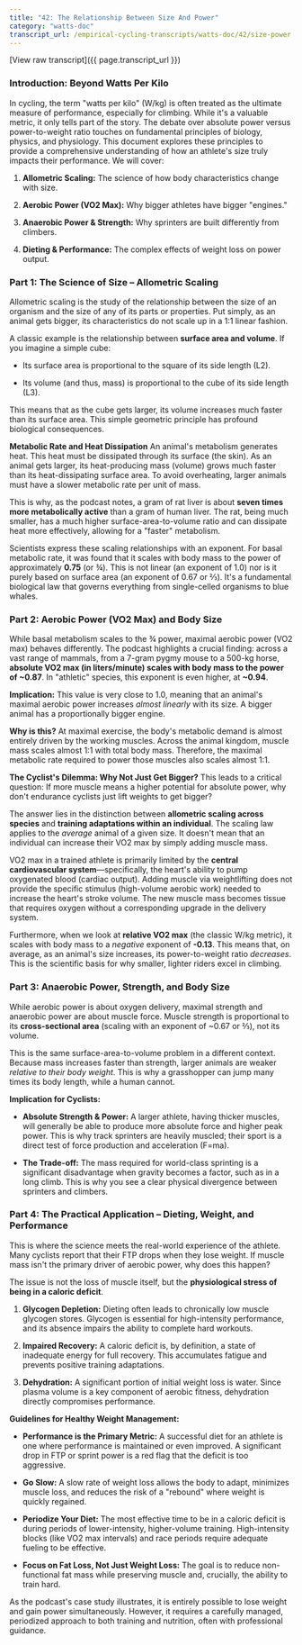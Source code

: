 ```yaml
---
title: "42: The Relationship Between Size And Power"
category: "watts-doc"
transcript_url: /empirical-cycling-transcripts/watts-doc/42/size-power.txt
---
```


[View raw transcript]({{ page.transcript_url }})

### Introduction: Beyond Watts Per Kilo

In cycling, the term "watts per kilo" (W/kg) is often treated as the ultimate measure of performance, especially for climbing. While it's a valuable metric, it only tells part of the story. The debate over absolute power versus power-to-weight ratio touches on fundamental principles of biology, physics, and physiology. This document explores these principles to provide a comprehensive understanding of how an athlete's size truly impacts their performance. We will cover:

1.  **Allometric Scaling:** The science of how body characteristics change with size.
    
2.  **Aerobic Power (VO2 Max):** Why bigger athletes have bigger "engines."
    
3.  **Anaerobic Power & Strength:** Why sprinters are built differently from climbers.
    
4.  **Dieting & Performance:** The complex effects of weight loss on power output.
    

### Part 1: The Science of Size – Allometric Scaling

Allometric scaling is the study of the relationship between the size of an organism and the size of any of its parts or properties. Put simply, as an animal gets bigger, its characteristics do not scale up in a 1:1 linear fashion.

A classic example is the relationship between **surface area and volume**. If you imagine a simple cube:

-   Its surface area is proportional to the square of its side length (L2).
    
-   Its volume (and thus, mass) is proportional to the cube of its side length (L3).
    

This means that as the cube gets larger, its volume increases much faster than its surface area. This simple geometric principle has profound biological consequences.

**Metabolic Rate and Heat Dissipation** An animal's metabolism generates heat. This heat must be dissipated through its surface (the skin). As an animal gets larger, its heat-producing mass (volume) grows much faster than its heat-dissipating surface area. To avoid overheating, larger animals must have a slower metabolic rate per unit of mass.

This is why, as the podcast notes, a gram of rat liver is about **seven times more metabolically active** than a gram of human liver. The rat, being much smaller, has a much higher surface-area-to-volume ratio and can dissipate heat more effectively, allowing for a "faster" metabolism.

Scientists express these scaling relationships with an exponent. For basal metabolic rate, it was found that it scales with body mass to the power of approximately **0.75** (or ¾). This is not linear (an exponent of 1.0) nor is it purely based on surface area (an exponent of 0.67 or ⅔). It's a fundamental biological law that governs everything from single-celled organisms to blue whales.

### Part 2: Aerobic Power (VO2 Max) and Body Size

While basal metabolism scales to the ¾ power, maximal aerobic power (VO2 max) behaves differently. The podcast highlights a crucial finding: across a vast range of mammals, from a 7-gram pygmy mouse to a 500-kg horse, **absolute VO2 max (in liters/minute) scales with body mass to the power of ~0.87**. In "athletic" species, this exponent is even higher, at **~0.94**.

**Implication:** This value is very close to 1.0, meaning that an animal's maximal aerobic power increases _almost linearly_ with its size. A bigger animal has a proportionally bigger engine.

**Why is this?** At maximal exercise, the body's metabolic demand is almost entirely driven by the working muscles. Across the animal kingdom, muscle mass scales almost 1:1 with total body mass. Therefore, the maximal metabolic rate required to power those muscles also scales almost 1:1.

**The Cyclist's Dilemma: Why Not Just Get Bigger?** This leads to a critical question: If more muscle means a higher potential for absolute power, why don't endurance cyclists just lift weights to get bigger?

The answer lies in the distinction between **allometric scaling across species** and **training adaptations within an individual**. The scaling law applies to the _average_ animal of a given size. It doesn't mean that an individual can increase their VO2 max by simply adding muscle mass.

VO2 max in a trained athlete is primarily limited by the **central cardiovascular system**—specifically, the heart's ability to pump oxygenated blood (cardiac output). Adding muscle via weightlifting does not provide the specific stimulus (high-volume aerobic work) needed to increase the heart's stroke volume. The new muscle mass becomes tissue that requires oxygen without a corresponding upgrade in the delivery system.

Furthermore, when we look at **relative VO2 max** (the classic W/kg metric), it scales with body mass to a _negative_ exponent of **-0.13**. This means that, on average, as an animal's size increases, its power-to-weight ratio _decreases_. This is the scientific basis for why smaller, lighter riders excel in climbing.

### Part 3: Anaerobic Power, Strength, and Body Size

While aerobic power is about oxygen delivery, maximal strength and anaerobic power are about muscle force. Muscle strength is proportional to its **cross-sectional area** (scaling with an exponent of ~0.67 or ⅔), not its volume.

This is the same surface-area-to-volume problem in a different context. Because mass increases faster than strength, larger animals are weaker _relative to their body weight_. This is why a grasshopper can jump many times its body length, while a human cannot.

**Implication for Cyclists:**

-   **Absolute Strength & Power:** A larger athlete, having thicker muscles, will generally be able to produce more absolute force and higher peak power. This is why track sprinters are heavily muscled; their sport is a direct test of force production and acceleration (F=ma).
    
-   **The Trade-off:** The mass required for world-class sprinting is a significant disadvantage when gravity becomes a factor, such as in a long climb. This is why you see a clear physical divergence between sprinters and climbers.
    

### Part 4: The Practical Application – Dieting, Weight, and Performance

This is where the science meets the real-world experience of the athlete. Many cyclists report that their FTP drops when they lose weight. If muscle mass isn't the primary driver of aerobic power, why does this happen?

The issue is not the loss of muscle itself, but the **physiological stress of being in a caloric deficit**.

1.  **Glycogen Depletion:** Dieting often leads to chronically low muscle glycogen stores. Glycogen is essential for high-intensity performance, and its absence impairs the ability to complete hard workouts.
    
2.  **Impaired Recovery:** A caloric deficit is, by definition, a state of inadequate energy for full recovery. This accumulates fatigue and prevents positive training adaptations.
    
3.  **Dehydration:** A significant portion of initial weight loss is water. Since plasma volume is a key component of aerobic fitness, dehydration directly compromises performance.
    

**Guidelines for Healthy Weight Management:**

-   **Performance is the Primary Metric:** A successful diet for an athlete is one where performance is maintained or even improved. A significant drop in FTP or sprint power is a red flag that the deficit is too aggressive.
    
-   **Go Slow:** A slow rate of weight loss allows the body to adapt, minimizes muscle loss, and reduces the risk of a "rebound" where weight is quickly regained.
    
-   **Periodize Your Diet:** The most effective time to be in a caloric deficit is during periods of lower-intensity, higher-volume training. High-intensity blocks (like VO2 max intervals) and race periods require adequate fueling to be effective.
    
-   **Focus on Fat Loss, Not Just Weight Loss:** The goal is to reduce non-functional fat mass while preserving muscle and, crucially, the ability to train hard.
    

As the podcast's case study illustrates, it is entirely possible to lose weight and gain power simultaneously. However, it requires a carefully managed, periodized approach to both training and nutrition, often with professional guidance.